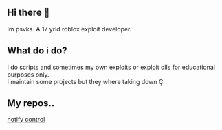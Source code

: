 ## Hi there 👋

Im psvks. A 17 yrld roblox exploit developer.

## What do i do?

I do scripts and sometimes my own exploits or exploit dlls for educational purposes only.  
I maintain some projects but they where taking down  Ç

## My repos..

[notify control](https://github.com/Obstronomic/NotifyControl)
